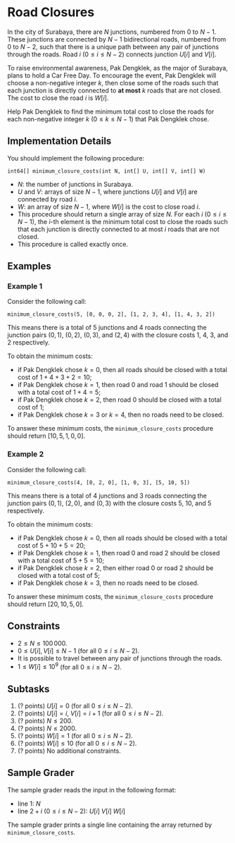 # Road Closures

In the city of Surabaya, there are $N$ junctions, numbered from $0$ to $N - 1$.
These junctions are connected by $N - 1$ bidirectional roads, numbered from $0$ to $N - 2$, such that there is a unique path between any pair of junctions through the roads.
Road $i$ ($0 \le i \le N - 2$) connects junction $U[i]$ and $V[i]$.

To raise environmental awareness, Pak Dengklek, as the major of Surabaya, plans to hold a Car Free Day.
To encourage the event, Pak Dengklek will choose a non-negative integer $k$, then close some of the roads such that each junction is directly connected to **at most** $k$ roads that are not closed.
The cost to close the road $i$ is $W[i]$.

Help Pak Dengklek to find the minimum total cost to close the roads for each non-negative integer $k$ ($0 \le k \le N - 1$) that Pak Dengklek chose.

## Implementation Details

You should implement the following procedure:

```
int64[] minimum_closure_costs(int N, int[] U, int[] V, int[] W)
```

* $N$: the number of junctions in Surabaya.
* $U$ and $V$: arrays of size $N - 1$, where junctions $U[i]$ and $V[i]$ are connected by road $i$.
* $W$: an array of size $N - 1$, where $W[i]$ is the cost to close road $i$.
* This procedure should return a single array of size $N$. For each $i$ ($0 \le i \le N - 1$), the $i$-th element is the minimum total cost to close the roads such that each junction is directly connected to at most $i$ roads that are not closed.
* This procedure is called exactly once.

## Examples

### Example 1

Consider the following call:

```
minimum_closure_costs(5, [0, 0, 0, 2], [1, 2, 3, 4], [1, 4, 3, 2])
```

This means there is a total of $5$ junctions and $4$ roads connecting the junction pairs $(0, 1)$, $(0, 2)$, $(0, 3)$, and $(2, 4)$ with the closure costs $1$, $4$, $3$, and $2$ respectively.

<!-- TODO: add sample1 image -->

To obtain the minimum costs:

* if Pak Dengklek chose $k = 0$, then all roads should be closed with a total cost of $1 + 4 + 3 + 2 = 10$;
* if Pak Dengklek chose $k = 1$, then road $0$ and road $1$ should be closed with a total cost of $1 + 4 = 5$;
* if Pak Dengklek chose $k = 2$, then road $0$ should be closed with a total cost of $1$;
* if Pak Dengklek chose $k = 3$ or $k = 4$, then no roads need to be closed.

To answer these minimum costs, the `minimum_closure_costs` procedure should return $[10, 5, 1, 0, 0]$.

### Example 2

Consider the following call:

```
minimum_closure_costs(4, [0, 2, 0], [1, 0, 3], [5, 10, 5])
```

This means there is a total of $4$ junctions and $3$ roads connecting the junction pairs $(0, 1)$, $(2, 0)$, and $(0, 3)$ with the closure costs $5$, $10$, and $5$ respectively.

<!-- TODO: add sample2 image -->

To obtain the minimum costs:

* if Pak Dengklek chose $k = 0$, then all roads should be closed with a total cost of $5 + 10 + 5 = 20$;
* if Pak Dengklek chose $k = 1$, then road $0$ and road $2$ should be closed with a total cost of $5 + 5 = 10$;
* if Pak Dengklek chose $k = 2$, then either road $0$ or road $2$ should be closed with a total cost of $5$;
* if Pak Dengklek chose $k = 3$, then no roads need to be closed.

To answer these minimum costs, the `minimum_closure_costs` procedure should return $[20, 10, 5, 0]$.

## Constraints

* $2 \le N \le 100\,000$.
* $0 \le U[i], V[i] \le N - 1$ (for all $0 \le i \le N - 2$).
* It is possible to travel between any pair of junctions through the roads.
* $1 \le W[i] \le 10^9$ (for all $0 \le i \le N - 2$).

## Subtasks

1. (? points) $U[i] = 0$ (for all $0 \le i \le N - 2$).
1. (? points) $U[i] = i$, $V[i] = i + 1$ (for all $0 \le i \le N - 2$).
1. (? points) $N \le 200$.
1. (? points) $N \le 2000$.
1. (? points) $W[i] = 1$ (for all $0 \le i \le N - 2$).
1. (? points) $W[i] \le 10$ (for all $0 \le i \le N - 2$).
1. (? points) No additional constraints.

## Sample Grader

The sample grader reads the input in the following format:

* line $1$: $N$
* line $2 + i$ ($0 \le i \le N - 2$): $U[i] \; V[i] \; W[i]$

The sample grader prints a single line containing the array returned by `minimum_closure_costs`.
